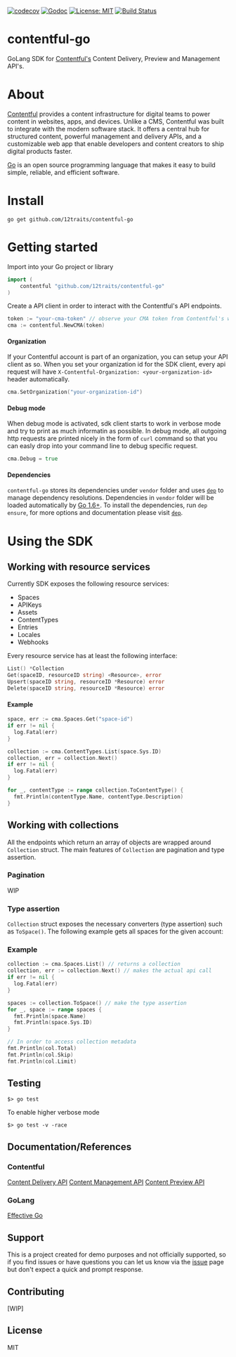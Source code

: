 [![codecov](https://codecov.io/gh/contentful-labs/contentful-go/branch/master/graph/badge.svg)](https://codecov.io/gh/contentful-labs/contentful-go)
[![Godoc](https://img.shields.io/badge/godoc-Reference-brightgreen.svg?style=flat)](https://godoc.org/github.com/contentful-labs/contentful-go)
[![License: MIT](https://img.shields.io/badge/License-MIT-yellow.svg)](https://opensource.org/licenses/MIT)
[![Build Status](https://travis-ci.com/contentful-labs/contentful-go.svg?token=ppF3HxXy28XU9AwHHiGX&branch=master)](https://travis-ci.com/contentful-labs/contentful-go)


# contentful-go

GoLang SDK for [Contentful's](https://www.contentful.com) Content Delivery, Preview and Management API's.

# About

[Contentful](https://www.contentful.com) provides a content infrastructure for digital teams to power content in websites, apps, and devices. Unlike a CMS, Contentful was built to integrate with the modern software stack. It offers a central hub for structured content, powerful management and delivery APIs, and a customizable web app that enable developers and content creators to ship digital products faster.

[Go](https://golang.org) is an open source programming language that makes it easy to build simple, reliable, and efficient software.

# Install

`go get github.com/12traits/contentful-go`

# Getting started

Import into your Go project or library

```go
import (
	contentful "github.com/12traits/contentful-go"
)
```

Create a API client in order to interact with the Contentful's API endpoints.

```go
token := "your-cma-token" // observe your CMA token from Contentful's web page
cma := contentful.NewCMA(token)
```

#### Organization

If your Contentful account is part of an organization, you can setup your API client as so. When you set your organization id for the SDK client, every api request will have `X-Contentful-Organization: <your-organization-id>` header automatically.

```go
cma.SetOrganization("your-organization-id")
```

#### Debug mode

When debug mode is activated, sdk client starts to work in verbose mode and try to print as much informatin as possible. In debug mode, all outgoing http requests are printed nicely in the form of `curl` command so that you can easly drop into your command line to debug specific request.

```go
cma.Debug = true
```

#### Dependencies

`contentful-go` stores its dependencies under `vendor` folder and uses [`dep`](https://github.com/golang/dep) to manage dependency resolutions. Dependencies in `vendor` folder will be loaded automatically by [Go 1.6+](https://golang.org/cmd/go/#hdr-Vendor_Directories). To install the dependencies, run `dep ensure`, for more options and documentation please visit [`dep`](https://github.com/golang/dep).

# Using the SDK

## Working with resource services

Currently SDK exposes the following resource services:

* Spaces
* APIKeys
* Assets
* ContentTypes
* Entries
* Locales
* Webhooks

Every resource service has at least the following interface:

```go
List() *Collection
Get(spaceID, resourceID string) <Resource>, error
Upsert(spaceID string, resourceID *Resource) error
Delete(spaceID string, resourceID *Resource) error
```

#### Example

```go
space, err := cma.Spaces.Get("space-id")
if err != nil {
  log.Fatal(err)
}

collection := cma.ContentTypes.List(space.Sys.ID)
collection, err = collection.Next()
if err != nil {
  log.Fatal(err)
}

for _, contentType := range collection.ToContentType() {
  fmt.Println(contentType.Name, contentType.Description)
}
```

## Working with collections

All the endpoints which return an array of objects are wrapped around `Collection` struct. The main features of `Collection` are pagination and type assertion.

### Pagination
WIP

### Type assertion

`Collection` struct exposes the necessary converters (type assertion) such as `ToSpace()`. The following example gets all spaces for the given account:

### Example

```go
collection := cma.Spaces.List() // returns a collection
collection, err := collection.Next() // makes the actual api call
if err != nil {
  log.Fatal(err)
}

spaces := collection.ToSpace() // make the type assertion
for _, space := range spaces {
  fmt.Println(space.Name)
  fmt.Println(space.Sys.ID)
}

// In order to access collection metadata
fmt.Println(col.Total)
fmt.Println(col.Skip)
fmt.Println(col.Limit)
```

## Testing

```shell
$> go test
```

To enable higher verbose mode

```shell
$> go test -v -race
```

## Documentation/References

### Contentful
[Content Delivery API](https://www.contentful.com/developers/docs/references/content-delivery-api/)
[Content Management API](https://www.contentful.com/developers/docs/references/content-management-api/)
[Content Preview API](https://www.contentful.com/developers/docs/references/content-preview-api/)

### GoLang
[Effective Go](https://golang.org/doc/effective_go.html)

## Support

This is a project created for demo purposes and not officially supported, so if you find issues or have questions you can let us know via the [issue](https://github.com/contentful-labs/contentful-go/issues/new) page but don't expect a quick and prompt response.

## Contributing

[WIP]

## License

MIT

